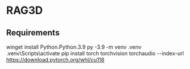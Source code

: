 # RAG3D

## Requirements
winget install Python.Python.3.9
py -3.9 -m venv .venv
.venv\Scripts\activate
pip install torch torchvision torchaudio --index-url https://download.pytorch.org/whl/cu118



